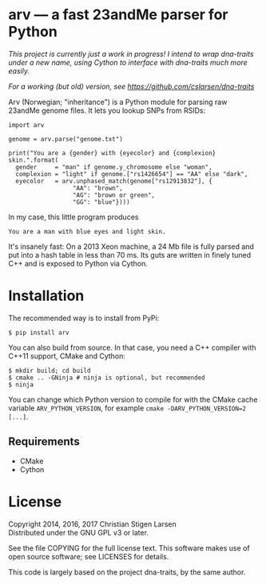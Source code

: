 arv — a fast 23andMe parser for Python
======================================

*This project is currently just a work in progress! I intend to wrap dna-traits
under a new name, using Cython to interface with dna-traits much more easily.*

*For a working (but old) version, see https://github.com/cslarsen/dna-traits*

Arv (Norwegian; "inheritance") is a Python module for parsing raw 23andMe
genome files. It lets you lookup SNPs from RSIDs:

    import arv

    genome = arv.parse("genome.txt")

    print("You are a {gender} with {eyecolor} and {complexion} skin.".format(
      gender     = "man" if genome.y_chromosome else "woman",
      complexion = "light" if genome.["rs1426654"] == "AA" else "dark",
      eyecolor   = arv.unphased_match(genome["rs12913832"], {
                      "AA": "brown",
                      "AG": "brown or green",
                      "GG": "blue"})))

In my case, this little program produces

    You are a man with blue eyes and light skin.

It's insanely fast: On a 2013 Xeon machine, a 24 Mb file is fully
parsed and put into a hash table in less than 70 ms. Its guts are written in
finely tuned C++ and is exposed to Python via Cython.

Installation
============

The recommended way is to install from PyPi:

    $ pip install arv

You can also build from source. In that case, you need a C++ compiler with
C++11 support, CMake and Cython:

    $ mkdir build; cd build
    $ cmake .. -GNinja # ninja is optional, but recommended
    $ ninja

You can change which Python version to compile for with the CMake cache
variable `ARV_PYTHON_VERSION`, for example `cmake -DARV_PYTHON_VERSION=2
[...]`.

Requirements
------------

  * CMake
  * Cython

License
=======

Copyright 2014, 2016, 2017 Christian Stigen Larsen  
Distributed under the GNU GPL v3 or later.

See the file COPYING for the full license text. This software makes use of open
source software; see LICENSES for details.

This code is largely based on the project dna-traits, by the same author.
